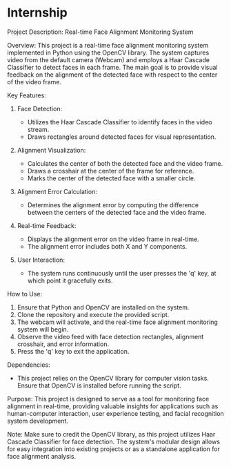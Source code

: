 # Internship
Project Description: Real-time Face Alignment Monitoring System

Overview:
This project is a real-time face alignment monitoring system implemented in Python using the OpenCV library. The system captures video from the default camera (Webcam) and employs a Haar Cascade Classifier to detect faces in each frame. The main goal is to provide visual feedback on the alignment of the detected face with respect to the center of the video frame.

Key Features:
1. Face Detection:
   - Utilizes the Haar Cascade Classifier to identify faces in the video stream.
   - Draws rectangles around detected faces for visual representation.

2. Alignment Visualization:
   - Calculates the center of both the detected face and the video frame.
   - Draws a crosshair at the center of the frame for reference.
   - Marks the center of the detected face with a smaller circle.

3. Alignment Error Calculation:
   - Determines the alignment error by computing the difference between the centers of the detected face and the video frame.

4. Real-time Feedback:
   - Displays the alignment error on the video frame in real-time.
   - The alignment error includes both X and Y components.

5. User Interaction:
   - The system runs continuously until the user presses the 'q' key, at which point it gracefully exits.

How to Use:
1. Ensure that Python and OpenCV are installed on the system.
2. Clone the repository and execute the provided script.
3. The webcam will activate, and the real-time face alignment monitoring system will begin.
4. Observe the video feed with face detection rectangles, alignment crosshair, and error information.
5. Press the 'q' key to exit the application.

Dependencies:
- This project relies on the OpenCV library for computer vision tasks. Ensure that OpenCV is installed before running the script.

Purpose:
This project is designed to serve as a tool for monitoring face alignment in real-time, providing valuable insights for applications such as human-computer interaction, user experience testing, and facial recognition system development.

Note:
Make sure to credit the OpenCV library, as this project utilizes Haar Cascade Classifier for face detection. The system's modular design allows for easy integration into existing projects or as a standalone application for face alignment analysis.
